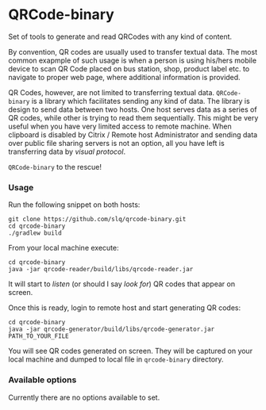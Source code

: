 # QRCode-binary
Set of tools to generate and read QRCodes with any kind of content.

By convention, QR codes are usually used to transfer textual data. 
The most common exapmple of such usage is when a person is using his/hers mobile device to scan QR Code placed on bus station, shop, product label etc. to navigate to proper web page, where additional information is provided.

QR Codes, however, are not limited to transferring textual data. `QRCode-binary` is a library which facilitates sending any kind of data.
The library is design to send data between two hosts. One host serves data as a series of QR codes, while other is trying to read them sequentially. 
This might be very useful when you have very limited access to remote machine. When clipboard is disabled by Citrix / Remote host Administrator and sending data over public file sharing servers is not an option, all you have left is transferring data by _visual protocol_. 

`QRCode-binary` to the rescue!  

### Usage

Run the following snippet on both hosts:
```
git clone https://github.com/slq/qrcode-binary.git
cd qrcode-binary
./gradlew build
```

From your local machine execute:
```
cd qrcode-binary
java -jar qrcode-reader/build/libs/qrcode-reader.jar
```

It will start to _listen_ (or should I say _look for_) QR codes that appear on screen. 

Once this is ready, login to remote host and start generating QR codes:
```
cd qrcode-binary
java -jar qrcode-generator/build/libs/qrcode-generator.jar PATH_TO_YOUR_FILE
```

You will see QR codes generated on screen. They will be captured on your local machine and dumped to local file in `qrcode-binary` directory. 

### Available options
Currently there are no options available to set. 
